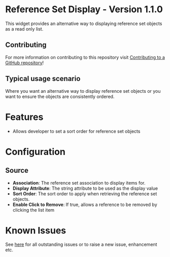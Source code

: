 # Reference Set Display - Version 1.1.0

This widget provides an alternative way to displaying reference set objects as a read only list.

## Contributing

For more information on contributing to this repository visit [Contributing to a GitHub repository](https://world.mendix.com/display/howto50/Contributing+to+a+GitHub+repository)!

## Typical usage scenario

Where you want an alternative way to display reference set objects or you want to ensure the objects are consistently ordered.

# Features
- Allows developer to set a sort order for reference set objects

# Configuration

## Source
- **Association**: The reference set association to display items for.
- **Display Attribute**: The string attribute to be used as the display value
- **Sort Order**: The sort order to apply when retrieving the reference set objects.
- **Enable Click to Remove**: If true, allows a reference to be removed by clicking the list item

# Known Issues

See [here](https://github.com/lindski/ReferenceSetDisplay/issues) for all outstanding issues or to raise a new issue, enhancement etc.
